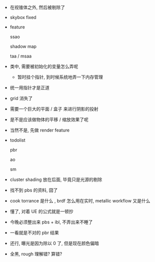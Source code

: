 * 在视锥体之外, 然后被剔除了

* skybox fixed

* feature

  ssao

  shadow map

  taa / msaa

* 类中, 需要被初始化的变量怎么弄呢

  * 暂时挂个指针, 到时候系统地弄一下内存管理

* 统一用指针才是正道

* grid 消失了

* 需要一个巨大的平面 / 盒子 来进行阴影的投射

* 是不是应该做物体的平移 / 缩放效果了呢

* 当然不是, 先做 render feature

* todolist

  pbr

  ao

  sm

* cluster shading 放在后面, 毕竟只是光源的剔除
* 找不到 pbs 的资料, 囧了
* cook torrance 是什么 , brdf 怎么用在实时, metallic workflow 又是什么
* 懂了, 对着 UE 的公式就是一顿抄
* 今晚必须整出来 pbs + ibl, 不弄出来不睡了
* 一看就是不对的 pbr 结果
* 还行, 曝光是因为除以 0 了, 但是现在颜色偏暗
* 全黑, rough 理解错? 算错? 